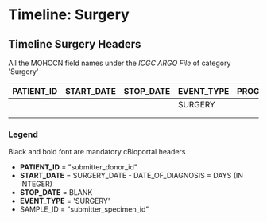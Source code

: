 # Timeline: Surgery

## Timeline Surgery Headers

All the MOHCCN field names under the _ICGC ARGO File_ of category 'Surgery'



| PATIENT\_ID | START\_DATE | STOP\_DATE | EVENT\_TYPE | PROGRAM\_ID | SAMPLE\_ID | SUBMITTER\_TREATMENT\_ID | SURGERY\_TYPE | SURGERY\_SITE | SURGERY\_LOCATION | TUMOUR\_LENGTH | TUMOUR\_WIDTH | GREATEST\_DIMENSION\_TUMOUR | TUMOUR\_FOCALITY | RESIDUAL\_TUMOUR\_CLASSIFICATION | MARGIN\_TYPES\_INVOLVED | MARGIN\_TYPES\_NOT\_INVOLVED | MARGIN\_TYPES\_NOT\_ASSESSED | LYMPHOVASCULAR\_INVASION | PERINEURAL\_INVASION |
| ----------- | ----------- | ---------- | ----------- | ----------- | ---------- | ------------------------ | ------------- | ------------- | ----------------- | -------------- | ------------- | --------------------------- | ---------------- | -------------------------------- | ----------------------- | ---------------------------- | ---------------------------- | ------------------------ | -------------------- |
|             |             |            | SURGERY     |             |            |                          |               |               |                   |                |               |                             |                  |                                  |                         |                              |                              |                          |                      |
|             |             |            |             |             |            |                          |               |               |                   |                |               |                             |                  |                                  |                         |                              |                              |                          |                      |
|             |             |            |             |             |            |                          |               |               |                   |                |               |                             |                  |                                  |                         |                              |                              |                          |                      |

### Legend

Black and bold font are mandatory cBioportal headers

* **PATIENT\_ID** = "submitter\_donor\_id"
* **START\_DATE** = SURGERY\_DATE - DATE\_OF\_DIAGNOSIS = DAYS (IN INTEGER)
* **STOP\_DATE** = BLANK
* **EVENT\_TYPE** = 'SURGERY'
* SAMPLE\_ID = "submitter\_specimen\_id"
